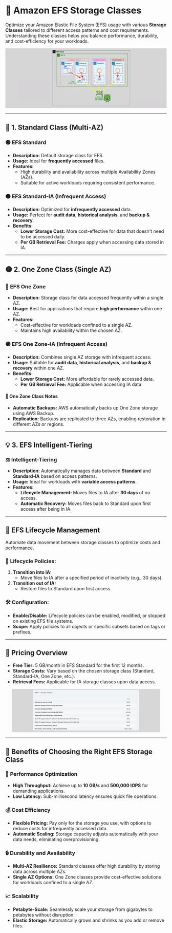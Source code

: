 # 📁 **Amazon EFS Storage Classes**

Optimize your Amazon Elastic File System (EFS) usage with various **Storage Classes** tailored to different access patterns and cost requirements. Understanding these classes helps you balance performance, durability, and cost-efficiency for your workloads.

<div align="center" style="padding: 0 0;">
  <img src="images/efs.png" alt="Amazon EFS">
</div>

---

## 🌟 **1. Standard Class (Multi-AZ)**

### 🟢 **EFS Standard**

- **Description:** Default storage class for EFS.
- **Usage:** Ideal for **frequently accessed** files.
- **Features:**
  - High durability and availability across multiple Availability Zones (AZs).
  - Suitable for active workloads requiring consistent performance.

### 🟠 **EFS Standard-IA (Infrequent Access)**

- **Description:** Optimized for **infrequently accessed** data.
- **Usage:** Perfect for **audit data**, **historical analysis**, and **backup & recovery**.
- **Benefits:**
  - **Lower Storage Cost:** More cost-effective for data that doesn't need to be accessed daily.
  - **Per GB Retrieval Fee:** Charges apply when accessing data stored in IA.

---

## 🟡 **2. One Zone Class (Single AZ)**

### 🔵 **EFS One Zone**

- **Description:** Storage class for data accessed frequently within a single AZ.
- **Usage:** Best for applications that require **high performance** within one AZ.
- **Features:**
  - Cost-effective for workloads confined to a single AZ.
  - Maintains high availability within the chosen AZ.

### 🟣 **EFS One Zone-IA (Infrequent Access)**

- **Description:** Combines single AZ storage with infrequent access.
- **Usage:** Suitable for **audit data**, **historical analysis**, and **backup & recovery** within one AZ.
- **Benefits:**
  - **Lower Storage Cost:** More affordable for rarely accessed data.
  - **Per GB Retrieval Fee:** Applicable when accessing IA data.

#### 📝 **One Zone Class Notes**

- **Automatic Backups:** AWS automatically backs up One Zone storage using AWS Backup.
- **Replication:** Backups are replicated to three AZs, enabling restoration in different AZs or regions.

---

## 💡 **3. EFS Intelligent-Tiering**

### ⚖️ **Intelligent-Tiering**

- **Description:** Automatically manages data between **Standard** and **Standard-IA** based on access patterns.
- **Usage:** Ideal for workloads with **variable access patterns**.
- **Features:**
  - **Lifecycle Management:** Moves files to IA after **30 days** of no access.
  - **Automatic Recovery:** Moves files back to Standard upon first access after being in IA.

---

## 🔄 **EFS Lifecycle Management**

Automate data movement between storage classes to optimize costs and performance.

### 🔑 **Lifecycle Policies:**

1. **Transition into IA:**
   - Move files to IA after a specified period of inactivity (e.g., 30 days).
2. **Transition out of IA:**
   - Restore files to Standard upon first access.

### 🛠️ **Configuration:**

- **Enable/Disable:** Lifecycle policies can be enabled, modified, or stopped on existing EFS file systems.
- **Scope:** Apply policies to all objects or specific subsets based on tags or prefixes.

---

## 💸 **Pricing Overview**

- **Free Tier:** 5 GB/month in EFS Standard for the first 12 months.
- **Storage Costs:** Vary based on the chosen storage class (Standard, Standard-IA, One Zone, etc.).
- **Retrieval Fees:** Applicable for IA storage classes upon data access.

<div align="center" style="padding: 0 20px;">
  <img src="images/efs-pricing.png" alt="EFS Pricing">
</div>

---

## 🌟 **Benefits of Choosing the Right EFS Storage Class**

### 🚀 **Performance Optimization**

- **High Throughput:** Achieve up to **10 GB/s** and **500,000 IOPS** for demanding applications.
- **Low Latency:** Sub-millisecond latency ensures quick file operations.

### 💰 **Cost Efficiency**

- **Flexible Pricing:** Pay only for the storage you use, with options to reduce costs for infrequently accessed data.
- **Automatic Scaling:** Storage capacity adjusts automatically with your data needs, eliminating overprovisioning.

### 🔒 **Durability and Availability**

- **Multi-AZ Resilience:** Standard classes offer high durability by storing data across multiple AZs.
- **Single AZ Options:** One Zone classes provide cost-effective solutions for workloads confined to a single AZ.

### 📈 **Scalability**

- **Petabyte-Scale:** Seamlessly scale your storage from gigabytes to petabytes without disruption.
- **Elastic Storage:** Automatically grows and shrinks as you add or remove files.
